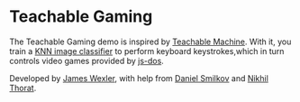 # Teachable Gaming

The Teachable Gaming demo is inspired by
[Teachable Machine](https://teachablemachine.withgoogle.com/).
With it, you train a
[KNN image classifier](https://github.com/PAIR-code/deeplearnjs/blob/master/models/topk_image_classifier/topk_image_classifier.ts)
to perform keyboard keystrokes,which in turn controls video games provided by
[js-dos](https://js-dos.com).

Developed by [James Wexler](https://twitter.com/bengiswex), with help from
[Daniel Smilkov](https://twitter.com/dsmilkov) and
[Nikhil Thorat](https://twitter.com/nsthorat).
